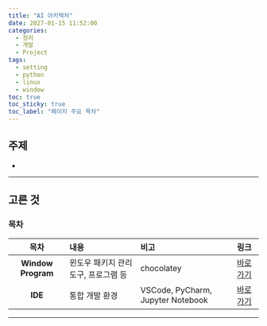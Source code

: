 ```yaml
---
title: "AI 아키텍처"
date: 2027-01-15 11:52:00
categories:
  - 정리
  - 개발
  - Project
tags:
  - setting
  - python
  - linux
  - window
toc: true
toc_sticky: true
toc_label: "페이지 주요 목차"
---
```


## 주제

- 

---

## 고른 것

### 목차

|목차|내용|비고|링크|
|:--:|:--|:--|:--|
|**Window Program**|윈도우 패키지 관리 도구, 프로그램 등|chocolatey|<a href="#">바로가기</a>|
|**IDE**|통합 개발 환경|VSCode, PyCharm, Jupyter Notebook|<a href="#ide">바로가기</a>|

---


